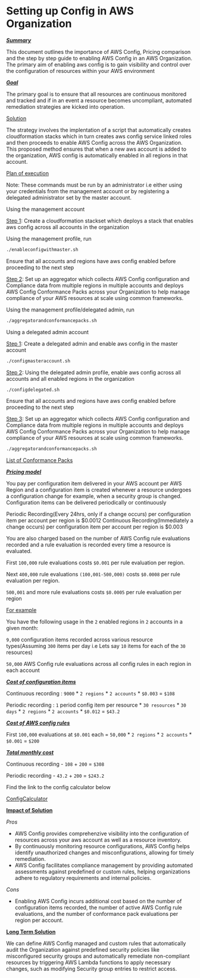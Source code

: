 # Setting up Config in AWS Organization

<ins>___Summary___</ins>

This document outlines the importance of AWS Config, Pricing comparison and the step by step guide to enabling AWS Config in an AWS Organization. The primary aim of enabling aws config is to gain visibility and control over the configuration of resources within your AWS environment

<ins>___Goal___</ins>

The primary goal is to ensure that all resources are continuous monitored and tracked and if in an event a resource becomes uncompliant, automated remediation strategies are kicked into operation.

<ins>Solution</ins>

The strategy involves the implentation of a script that automatically creates cloudformation stacks which in turn creates aws config service linked roles and then proceeds to enable AWS Config across the AWS Organization. This proposed method ensures that when a new aws account is added to the organization, AWS config is automatically enabled in all regions in that account.

<ins>Plan of execution</ins>

Note: These commands must be run by an administrator i.e either using your credentials from the management account or by registering a delegated administrator set by the master account.

Using the management account

<ins>Step 1</ins>: Create a cloudformation stackset which deploys a stack that enables aws config across all accounts in the organization

Using the management profile, run 
```sh
./enableconfigwithmaster.sh
```

Ensure that all accounts and regions have aws config enabled before proceeding to the next step

<ins>Step 2</ins>: Set up an aggregator which collects AWS Config configuration and Compliance data from multiple regions in multiple accounts and deploys AWS Config Conformance Packs across your Organization to help manage compliance of your AWS resources at scale using common frameworks.

Using the management profile/delegated admin, run 
```sh
./aggregatorandconformancepacks.sh
```

Using a delegated admin account

<ins>Step 1</ins>: Create a delegated admin and enable aws config in the master account

```sh
./configmasteraccount.sh
```

<ins>Step 2</ins>: Using the delegated admin profile, enable aws config across all accounts and all enabled regions in the organization

```sh
./configdelegated.sh
```

Ensure that all accounts and regions have aws config enabled before proceeding to the next step

<ins>Step 3</ins>: Set up an aggregator which collects AWS Config configuration and Compliance data from multiple regions in multiple accounts and deploys AWS Config Conformance Packs across your Organization to help manage compliance of your AWS resources at scale using common frameworks.

```sh
./aggregatorandconformancepacks.sh
```

[List of Conformance Packs](https://github.com/awslabs/aws-config-rules/tree/master/aws-config-conformance-packs)



<ins>___Pricing model___</ins>

You pay per configuration item delivered in your AWS account per AWS Region and a configuration item is created whenever a resource undergoes a configuration change for example, when a security group is changed. Configuration items can be delivered periodically or continuously

Periodic Recording(Every 24hrs, only if a change occurs) per configuration item per account per region is $0.0012
Continuous Recording(Immediately a change occurs) per configuration item per account per region is $0.003

You are also charged based on the number of AWS Config rule evaluations recorded and a rule evaluation is recorded every time a resource is evaluated.

First `100,000` rule evaluations costs `$0.001` per rule evaluation per region.

Next `400,000` rule evaluations `(100,001-500,000)` costs `$0.0008` per rule evaluation per region.

`500,001` and more rule evaluations costs `$0.0005` per rule evaluation per region

<ins>For example</ins>

You have the following usage in the `2` enabled regions in `2` accounts in a given month:

`9,000` configuration items recorded across various resource types(Assuming `300` items per day i.e Lets say `10` items for each of the `30` resources)

`50,000` AWS Config rule evaluations across all config rules in each region in each account

<ins>___Cost of configuration items___</ins>

Continuous recording : `9000` * `2 regions` * `2 accounts` * `$0.003` = `$108`

Periodic recording : `1` period config item per resource * `30 resources` * `30 days` * `2 regions` * `2 accounts` * `$0.012` = `$43.2`

<ins>___Cost of AWS config rules___</ins>

First `100,000` evaluations at `$0.001` each = `50,000` * `2 regions` * `2 accounts` * `$0.001` = `$200`

<ins>___Total monthly cost___</ins>

Continuous recording - `108` + `200` = `$308`

Periodic recording - `43.2` + `200` = `$243.2`

Find the link to the config calculator below

[ConfigCalculator](https://calculator.aws/#/createCalculator/Config)



<ins>__Impact of Solution__</ins>

_Pros_
- AWS Config provides comprehenzive visibility into the configuration of resources across your aws account as well as a resource inventory.
- By continuously monitoring resource configurations, AWS Config helps identify unauthorized changes and misconfigurations, allowing for timely remediation.
- AWS Config facilitates compliance management by providing automated assessments against predefined or custom rules, helping organizations adhere to regulatory requirements and internal policies.

_Cons_
- Enabling AWS Config incurs additional cost based on the number of configuration items recorded, the number of active AWS Config rule evaluations, and the number of conformance pack evaluations per region per account.



<ins>__Long Term Solution__</ins>

We can define AWS Config managed and custom rules that automatically audit the Organization against predefined security policies like misconfigured security groups and automatically remediate non-compliant resources by triggering AWS Lambda functions to apply necessary changes, such as modifying Security group entries to restrict access.